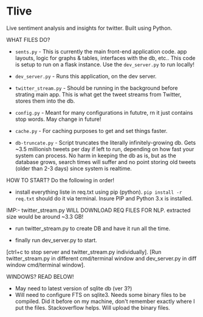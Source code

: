 # Tlive
Live sentiment analysis and insights for twitter. Built using Python.

WHAT FILES DO?

- `sents.py` - This is currently the main front-end application code. app layouts, logic for graphs & tables, interfaces with the db, etc.. This code is setup to run on a flask instance. Use the `dev_server.py` to run locally!

- `dev_server.py` - Runs this application, on the dev server.

- `twitter_stream.py` - Should be running in the background before strating main app. This is what get the tweet streams from Twitter, stores them into the db.

- `config.py` - Meant for many configurations in fututre, rn it just contains stop words. May change in future!

- `cache.py` -  For caching purposes to get and set things faster.

- `db-truncate.py` - Script truncates the literally infinitely-growing db. Gets ~3.5 millionish tweets per day if left to run, depending on how fast your system can process. No harm in keeping the db as is, but as the database grows, search times will suffer and no point storing old tweets (older than 2-3 days) since system is realtime. 

HOW TO START? Do the following in order!

- install everything liste in req.txt using pip (python). `pip install -r req.txt` should do it via terminal. Insure PIP and Python 3.x is installed.

IMP:- twitter_stream.py WILL DOWNLOAD REQ FILES FOR NLP. extracted size would be around ~3.3 GB!

- run twitter_stream.py to create DB and have it run all the time.

- finally run dev_server.py to start.

[ctrl+c to stop server and twitter_stream.py individually].
[Run twitter_stream.py in different cmd/terminal window and dev_server.py in diff window cmd/terminal window].

WINDOWS? READ BELOW!

- May need to latest version of sqlite db (ver 3?)
- Will need to configure FTS on sqlite3. Needs some binary files to be compiled. Did it before on my machine, don't remember exactly where I put the files. Stackoverflow helps. Will upload the binary files. 
